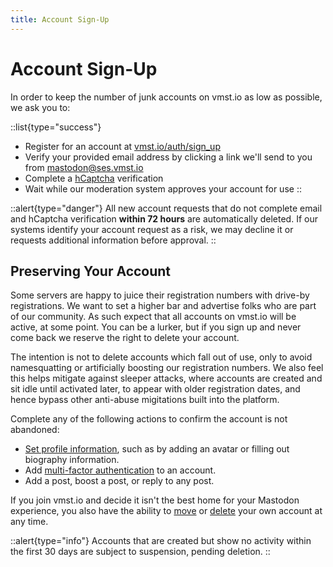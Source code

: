 ```yaml
---
title: Account Sign-Up
---
```


# Account Sign-Up

In order to keep the number of junk accounts on vmst.io as low as possible, we ask you to:

::list{type="success"}
- Register for an account at [vmst.io/auth/sign_up](https://vmst.io/auth/sign_up)
- Verify your provided email address by clicking a link we'll send to you from [mastodon@ses.vmst.io](/infrastructure/mailer)
- Complete a [hCaptcha](https://www.hcaptcha.com) verification
- Wait while our moderation system approves your account for use
::

::alert{type="danger"}
All new account requests that do not complete email and hCaptcha verification **within 72 hours** are automatically deleted.
If our systems identify your account request as a risk, we may decline it or requests additional information before approval.
::

## Preserving Your Account

Some servers are happy to juice their registration numbers with drive-by registrations.
We want to set a higher bar and advertise folks who are part of our community.
As such expect that all accounts on vmst.io will be active, at some point.
You can be a lurker, but if you sign up and never come back we reserve the right to delete your account.

The intention is not to delete accounts which fall out of use, only to avoid namesquatting or artificially boosting our registration numbers.
We also feel this helps mitigate against sleeper attacks, where accounts are created and sit idle until activated later, to appear with older registration dates, and hence bypass other anti-abuse migitations built into the platform.

Complete any of the following actions to confirm the account is not abandoned:

- [Set profile information](https://docs.joinmastodon.org/user/profile/), such as by adding an avatar or filling out biography information.
- Add [multi-factor authentication](https://fedi.tips/using-two-factor-authentication-2fa-on-mastodon/) to an account.
- Add a post, boost a post, or reply to any post.

If you join vmst.io and decide it isn't the best home for your Mastodon experience, you also have the ability to [move](https://docs.joinmastodon.org/user/moving/#migration) or [delete](https://docs.joinmastodon.org/user/moving/#delete) your own account at any time.

::alert{type="info"}
Accounts that are created but show no activity within the first 30 days are subject to suspension, pending deletion.
::
